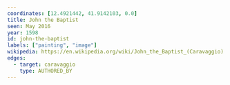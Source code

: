 ```yaml
---
coordinates: [12.4921442, 41.9142103, 0.0]
title: John the Baptist
seen: May 2016
year: 1598
id: john-the-baptist
labels: ["painting", "image"]
wikipedia: https://en.wikipedia.org/wiki/John_the_Baptist_(Caravaggio)
edges:
  - target: caravaggio
    type: AUTHORED_BY
---
```

